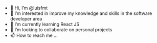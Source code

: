 - 👋 Hi, I’m @luisfmt
- 👀 I’m interested in improve my knowledge and skills in the software developer area
- 🌱 I’m currently learning React JS
- 💞️ I’m looking to collaborate on personal projects
- 📫 How to reach me ...

<!---
luisfmt/luisfmt is a ✨ special ✨ repository because its `README.md` (this file) appears on your GitHub profile.
You can click the Preview link to take a look at your changes.
--->

